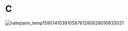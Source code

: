 # C

![natepann_temp15901410391058761280628016833021](https://github.com/honghyoeun/C/assets/77725041/dbb0e498-e74c-48a9-8f3c-ddfb4297e907)
